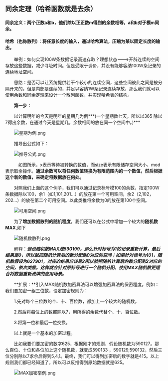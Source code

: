 ## 同余定理（哈希函数就是去余）


#### 同余定义：两个正数a和b，他们除以正正数m得到的余数相等，a和b对于模m同余。

#### 哈希（也称散列）：将任意长度的输入，通过哈希算法，压缩为某以固定长度的输出。

　　举例：如何实现100W条数据记录高速存取？理想状态--->开辟连续的空间存放这些数据，减少寻址时间。但是受限于调价，并没有能够容纳100W条记录的连续地址空间。

　　思路：是否可以让系统提供若干个较小的连续空间，这些空间彼此之间是被分隔开来的，但是内部是连续的，并足以容纳1W条记录连续存放，那么我们就可以使用余数和同余定理来设计一个散列函数，并实现哈希表的结构。

　　**第一步：**
 
　　以计算明年的今天是明年的星期几为例***(一个星期数七天，所以以365 除以7得出余数，在通过今天是星期几，余数相同的放在同一个空间中。)***

　　![星期为例.png](https://s2.ax1x.com/2019/07/09/ZyZTET.png)

　　推导出公式如下：

　　![推导公式.png](https://s2.ax1x.com/2019/07/09/ZyNRTe.png)

　　　如图所示，x表示等待被转换的数值，而size表示有限储存空间大小，mod表示取余操作。**通过余数可以将任何数值转换为有限范围内的一个数值，然后根据这个新的数值，来确定将数据放在何处。**

　　对照我们上面的这个例子，我们可以通过记录标号模100的余数，指定100W条数据除以100，余1（如1,101,201...）的放在第一个可用空间，余2（2,102，202...）的放在第二个可用空间。以此类推将余数为0的放在第100个空间。

　　![可用空间.png](https://s2.ax1x.com/2019/07/09/ZyWYCt.png)

　　为了**增加数据散列的随机程度**，我们还可以在公式中增加一个较大的**随机数MAX**,如下

　　![随机数散列.png](https://s2.ax1x.com/2019/07/09/Zy744e.png)

　　解释：***假设随机数MAX是590199，那么针对标号为1的记录重新计算，最后结果是0，所以就把随机计算后的数分配到0对应的空间；如果针对标号为101，随机数假设为627901，对应的结果应该是2所以就把随机计算后的数分配到2对应的空间，依次类推。这样就会针对原标号进行一个随机分配。使用MAX随机数更适合将数据重新洗牌的应用场景。***

　　**扩展：**引入MAX随机数加密算法可以增强加密算法的保密程度。例如：我们要加密一组三位数，设定加密规则为：

　　1.先对每个三位数的个、十、百位数，都加上一个较大的随机数。

　　2.然后将每位上的数都除以7，用所得的余数代替个、十、百位数。

　　3.将第一位和最后一位交换。

　　以上就是一个基本的加密过程。

　　比如我要们要加密的数字625，根据刚才的规则，假设随机数为590127。那么百位、十位和各位加上这个随机数，就变成590133
，590129,590132，然后三位分别除以7求余后得到5,4,1。最终，我们可以得到加密后的数字就是415。以上规则我们都已经知道了，所以可以反推得到原始数据就是625。

　　![MAX加密举例.png](https://s2.ax1x.com/2019/07/10/ZccKkn.png)